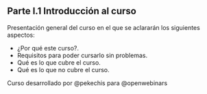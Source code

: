## Parte I.1 Introducción al curso

Presentación general del curso en el que se aclararán los siguientes aspectos:

* ¿Por qué este curso?.
* Requisitos para poder cursarlo sin problemas.
* Qué es lo que cubre el curso.
* Qué es lo que no cubre el curso.


Curso desarrollado por @pekechis para @openwebinars
